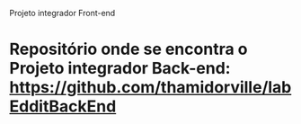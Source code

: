 Projeto integrador Front-end


# Repositório onde se encontra o Projeto integrador Back-end: https://github.com/thamidorville/labEdditBackEnd